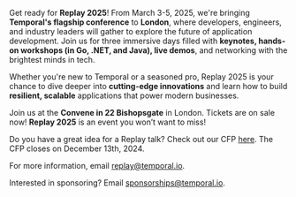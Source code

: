 Get ready for **Replay 2025**! From March 3-5, 2025, we're bringing **Temporal's flagship conference** to **London**, where developers, engineers, and industry leaders will gather to explore the future of application development. Join us for three immersive days filled with **keynotes, hands-on workshops (in Go, .NET, and Java), live demos**, and networking with the brightest minds in tech.

Whether you're new to Temporal or a seasoned pro, Replay 2025 is your chance to dive deeper into **cutting-edge innovations** and learn how to build **resilient, scalable** applications that power modern businesses.

Join us at the **Convene in 22 Bishopsgate** in London. Tickets are on sale now! **Replay 2025** is an event you won’t want to miss!

Do you have a great idea for a Replay talk? Check out our CFP [here](http://papercall.io/replay-2025). The CFP closes on December 13th, 2024.

For more information, email [replay@temporal.io](mailto:replay@temporal.io). 

Interested in sponsoring? Email [sponsorships@temporal.io](mailto:sponsorships@temporal.io).
